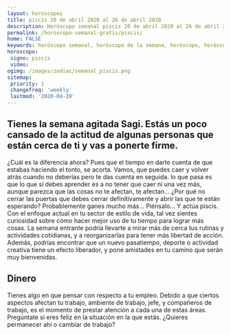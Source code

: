 ```yaml
---
layout: horoscopos
title: piscis 20 de abril 2020 al 26 de abril 2020 
description: Horóscopo semanal piscis 20 de abril 2020 al 26 de abril 2020. Tienes la semana agitada Sagi. Estás un poco cansado de la actitud de algunas personas que están cerca de ti y vas a ponerte firme.
permalink: /horoscopo-semanal-gratis/piscis/
home: FALSE
keywords: horóscopo semanal, horóscopo de la semana, horóscopo, horóscopo gratis,horóscopos, horóscopo esperanza gracia, horoscopos piscis la semana, horóscopos gratis, Tarot, Astrologia, Zodíaco, piscis, horoscopo gratis, semanal
horoscopo:
 signo: piscis
 video:  
ogimg: /images/zodiac/semanal_piscis.png
sitemap:
 priority: 1
 changefreq: 'weekly'
 lastmod: '2020-04-20'
---
```




## Tienes la semana agitada Sagi. Estás un poco cansado de la actitud de algunas personas que están cerca de ti y vas a ponerte firme.

¿Cuál es la diferencia ahora? Pues que el tiempo en darte cuenta de que estabas haciendo el tonto, se acorta. Vamos, que puedes caer y volver atrás cuando no deberías pero te das cuenta en seguida. 
 lo que pasa es que lo que sí debes aprender es a no tener que caer ni una vez más, aunque parezca que las cosas no te afectan, te afectan… ¿Por qué no cerrar las puertas que debes cerrar definitivamente y abrir las que te están esperando? Probablemente ganes mucho más… Piénsalo… Y actúa piscis.
Con el enfoque actual en tu sector de estilo de vida, tal vez sientes curiosidad sobre cómo hacer mejor uso de tu tiempo para lograr más cosas. La semana entrante podría llevarte a mirar más de cerca tus rutinas y actividades cotidianas, y a reorganizarlas para tener más libertad de acción. Además, podrías encontrar que un nuevo pasatiempo, deporte o actividad creativa tiene un efecto liberador, y pone amistades en tu camino que serán muy bienvenidas.

## Dinero

Tienes algo en que pensar con respecto a tu empleo. Debido a que ciertos aspectos afectan tu trabajo, ambiente de trabajo, jefe, y compañeros de trabajo, es el momento de prestar atención a cada una de estas áreas. Pregúntate si eres feliz en la situación en la que estás. ¿Quieres permanecer ahí o cambiar de trabajo?